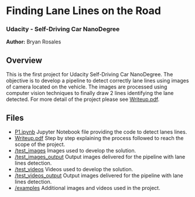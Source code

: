 # Finding Lane Lines on the Road
### Udacity - Self-Driving Car NanoDegree

**Author:** Bryan Rosales


Overview
---

This is the first project for Udacity Self-Driving Car NanoDegree. The objective is to develop a pipeline to detect correctly lane lines using images of camera located on the vehicle. The images are processed using computer vision techniques to finally draw 2 lines identifying the lane detected. For more detail of the project please see [Writeup.pdf](https://github.com/brosales8/LaneLinesDetection/blob/master/Writeup.pdf).


Files
---
- [P1.ipynb](https://github.com/brosales8/LaneLinesDetection/blob/master/P1.ipynb) Jupyter Notebook file providing the code to detect lanes lines.
- [Writeup.pdf](https://github.com/brosales8/LaneLinesDetection/blob/master/Writeup.pdf) Step by step explaining the process followed to reach the scope of the project.
- [/test_images](https://github.com/brosales8/LaneLinesDetection/tree/master/test_images) Images used to develop the solution.
- [/test_images_output](https://github.com/brosales8/LaneLinesDetection/tree/master/test_images_output) Output images delivered for the pipeline with lane lines detection.
- [/test_videos](https://github.com/brosales8/LaneLinesDetection/tree/master/test_videos) Videos used to develop the solution.
- [/test_videos_output](https://github.com/brosales8/LaneLinesDetection/tree/master/test_videos_output) Output images delivered for the pipeline with lane lines detection.
- [/examples](https://github.com/brosales8/LaneLinesDetection/tree/master/examples) Additional images and videos used in the project.

